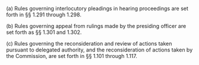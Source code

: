 (a) Rules governing interlocutory pleadings in hearing proceedings are set forth in §§ 1.291 through 1.298.

(b) Rules governing appeal from rulings made by the presiding officer are set forth as §§ 1.301 and 1.302.

(c) Rules governing the reconsideration and review of actions taken pursuant to delegated authority, and the reconsideration of actions taken by the Commission, are set forth in §§ 1.101 through 1.117.

